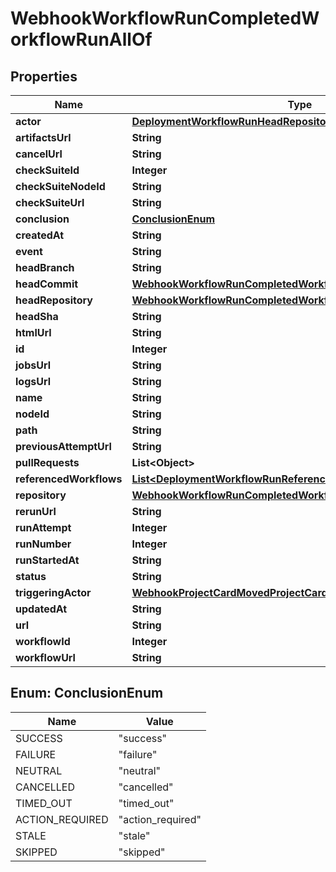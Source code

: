 

# WebhookWorkflowRunCompletedWorkflowRunAllOf


## Properties

| Name | Type | Description | Notes |
|------------ | ------------- | ------------- | -------------|
|**actor** | [**DeploymentWorkflowRunHeadRepositoryOwner**](DeploymentWorkflowRunHeadRepositoryOwner.md) |  |  [optional] |
|**artifactsUrl** | **String** |  |  [optional] |
|**cancelUrl** | **String** |  |  [optional] |
|**checkSuiteId** | **Integer** |  |  [optional] |
|**checkSuiteNodeId** | **String** |  |  [optional] |
|**checkSuiteUrl** | **String** |  |  [optional] |
|**conclusion** | [**ConclusionEnum**](#ConclusionEnum) |  |  |
|**createdAt** | **String** |  |  [optional] |
|**event** | **String** |  |  [optional] |
|**headBranch** | **String** |  |  [optional] |
|**headCommit** | [**WebhookWorkflowRunCompletedWorkflowRunAllOfHeadCommit**](WebhookWorkflowRunCompletedWorkflowRunAllOfHeadCommit.md) |  |  [optional] |
|**headRepository** | [**WebhookWorkflowRunCompletedWorkflowRunAllOfHeadRepository**](WebhookWorkflowRunCompletedWorkflowRunAllOfHeadRepository.md) |  |  [optional] |
|**headSha** | **String** |  |  [optional] |
|**htmlUrl** | **String** |  |  [optional] |
|**id** | **Integer** |  |  [optional] |
|**jobsUrl** | **String** |  |  [optional] |
|**logsUrl** | **String** |  |  [optional] |
|**name** | **String** |  |  [optional] |
|**nodeId** | **String** |  |  [optional] |
|**path** | **String** |  |  [optional] |
|**previousAttemptUrl** | **String** |  |  [optional] |
|**pullRequests** | **List&lt;Object&gt;** |  |  [optional] |
|**referencedWorkflows** | [**List&lt;DeploymentWorkflowRunReferencedWorkflowsInner&gt;**](DeploymentWorkflowRunReferencedWorkflowsInner.md) |  |  [optional] |
|**repository** | [**WebhookWorkflowRunCompletedWorkflowRunAllOfHeadRepository**](WebhookWorkflowRunCompletedWorkflowRunAllOfHeadRepository.md) |  |  [optional] |
|**rerunUrl** | **String** |  |  [optional] |
|**runAttempt** | **Integer** |  |  [optional] |
|**runNumber** | **Integer** |  |  [optional] |
|**runStartedAt** | **String** |  |  [optional] |
|**status** | **String** |  |  [optional] |
|**triggeringActor** | [**WebhookProjectCardMovedProjectCardAllOfCreator**](WebhookProjectCardMovedProjectCardAllOfCreator.md) |  |  [optional] |
|**updatedAt** | **String** |  |  [optional] |
|**url** | **String** |  |  [optional] |
|**workflowId** | **Integer** |  |  [optional] |
|**workflowUrl** | **String** |  |  [optional] |



## Enum: ConclusionEnum

| Name | Value |
|---- | -----|
| SUCCESS | &quot;success&quot; |
| FAILURE | &quot;failure&quot; |
| NEUTRAL | &quot;neutral&quot; |
| CANCELLED | &quot;cancelled&quot; |
| TIMED_OUT | &quot;timed_out&quot; |
| ACTION_REQUIRED | &quot;action_required&quot; |
| STALE | &quot;stale&quot; |
| SKIPPED | &quot;skipped&quot; |



